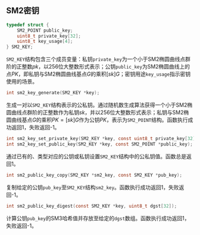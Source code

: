 ## SM2密钥

```c
typedef struct {
	SM2_POINT public_key;
	uint8_t private_key[32];
	uint8_t key_usage[4];
} SM2_KEY;
```

`SM2_KEY`结构包含三个成员变量：私钥`private_key`为一个小于SM2椭圆曲线点群阶的正整数$pk$，以256位大整数形式表示；公钥`public_key`为SM2椭圆曲线上的点$PK$，即私钥与SM2椭圆曲线基点$G$的乘积$[sk]G$；密钥用途`key_usage`指示密钥使用的场景。

```c
int sm2_key_generate(SM2_KEY *key);
```

生成一对以`SM2_KEY`结构表示的公私钥。通过随机数生成算法获得一个小于SM2椭圆曲线点群阶的正整数作为私钥$sk$，并以256位大整数形式表示；私钥与SM2椭圆曲线基点$G$的乘积$PK=[sk]G$作为公钥$PK$，表示为`SM2_POINT`结构。函数执行成功返回1，失败返回-1。

```c
int sm2_key_set_private_key(SM2_KEY *key, const uint8_t private_key[32]);
int sm2_key_set_public_key(SM2_KEY *key, const SM2_POINT *public_key);
```

通过已有的、类型对应的公钥或私钥设置`SM2_KEY`结构中的公私钥值。函数总是返回1。

```c
int sm2_public_key_copy(SM2_KEY *sm2_key, const SM2_KEY *pub_key);
```

复制给定的公钥`pub_key`至`SM2_KEY`结构`sm2_key`。函数执行成功返回1，失败返回-1。

```c
int sm2_public_key_digest(const SM2_KEY *key, uint8_t dgst[32]);
```

计算公钥`pub_key`的SM3哈希值并存放至给定的`dgst`数组。函数执行成功返回1，失败返回-1。

